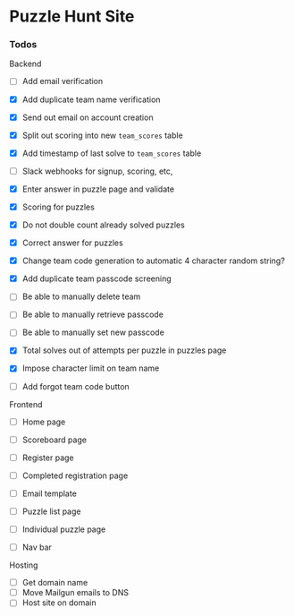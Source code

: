 # Puzzle Hunt Site


### Todos
Backend
- [ ] Add email verification
- [X] Add duplicate team name verification
- [X] Send out email on account creation
- [X] Split out scoring into new `team_scores` table
- [X] Add timestamp of last solve to `team_scores` table
- [ ] Slack webhooks for signup, scoring, etc,
- [X] Enter answer in puzzle page and validate
- [X] Scoring for puzzles
- [X] Do not double count already solved puzzles
- [X] Correct answer for puzzles
- [X] Change team code generation to automatic 4 character random string?
- [X] Add duplicate team passcode screening
- [ ] Be able to manually delete team
- [ ] Be able to manually retrieve passcode
- [ ] Be able to manually set new passcode
- [X] Total solves out of attempts per puzzle in puzzles page
- [X] Impose character limit on team name
- [ ] Add forgot team code button


Frontend
- [ ] Home page
- [ ] Scoreboard page
- [ ] Register page
- [ ] Completed registration page
- [ ] Email template
- [ ] Puzzle list page
- [ ] Individual puzzle page
- [ ] Nav bar



Hosting
- [ ] Get domain name
- [ ] Move Mailgun emails to DNS
- [ ] Host site on domain

